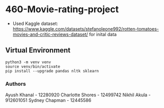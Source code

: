 # 460-Movie-rating-project
- Used Kaggle dataset: https://www.kaggle.com/datasets/stefanoleone992/rotten-tomatoes-movies-and-critic-reviews-dataset/ for inital data


## Virtual Environment 
```shell
python3 -m venv venv
source venv/bin/activate
pip install --upgrade pandas nltk sklearn
```

### Authors 
Ayush Khanal - 12280920
Charlotte Shores - 12499742
Nikhil Akula - 912601051
Sydney Chapman - 12445586
